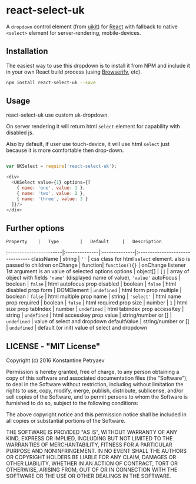 react-select-uk
============

A `dropdown` control element (from [uikit](http://getuikit.com)) for [React](http://facebook.github.io/react/index.html) with fallback to native 
`<select>` element for server-rendering, mobile-devices.


## Installation

The easiest way to use this dropdown is to install it from NPM and include it in your own React 
build process (using [Browserify](http://browserify.org), etc).

```sh
npm install react-select-uk --save
```

## Usage

react-select-uk use custom uk-dropdown.

On server rendering it will return html `select` element for capability with disabled js.

Also by default, if user use touch-device, it will use html `select` just because it is more comfortable then drop-down.
   
```javascript

var UKSelect = require('react-select-uk');

<div>
  <UKSelect value={1} options={[
    { name: 'one', value: 1 },
    { name: 'two', value: 2 },
    { name: 'three', value: 3 }
  ]}/>
</div>

```

## Further options


	Property	|	Type		|	Default		|	Description
:-----------------------|:--------------|:--------------|:--------------------------------
className | string | `''` | css class for html `select` element. also is passed to children 
onChange  | function| `function(){}` | onChange listener 1st argument is an value of selected options
options   | object[] | `[]` | array of object with fields `'name'` (displayed name of value), `'value'`
autoFocus | boolean | `false` | html autofocus prop
disabled | boolean | `false` | html disabled prop
form | DOMElement | `undefined` | html form prop
multiple | boolean | `false` | html multiple prop
name | string | `'select'` | html name prop
required | boolean | `false` | html required prop
size | number | `1` | html size prop
tabIndex | number | `undefined` | html tabindex prop
accessKey | string | `undefined` | html accesskey prop
value | string/number or [] | `undefined` | value of select and dropdown
defaultValue | string/number or [] | `undefined` | default (or init) value of select and dropdown 


## LICENSE - "MIT License"

Copyright (c) 2016 Konstantine Petryaev

Permission is hereby granted, free of charge, to any person obtaining a copy
of this software and associated documentation files (the "Software"), to deal
in the Software without restriction, including without limitation the rights
to use, copy, modify, merge, publish, distribute, sublicense, and/or sell
copies of the Software, and to permit persons to whom the Software is
furnished to do so, subject to the following conditions:

The above copyright notice and this permission notice shall be included in all
copies or substantial portions of the Software.

THE SOFTWARE IS PROVIDED "AS IS", WITHOUT WARRANTY OF ANY KIND, EXPRESS OR
IMPLIED, INCLUDING BUT NOT LIMITED TO THE WARRANTIES OF MERCHANTABILITY,
FITNESS FOR A PARTICULAR PURPOSE AND NONINFRINGEMENT. IN NO EVENT SHALL THE
AUTHORS OR COPYRIGHT HOLDERS BE LIABLE FOR ANY CLAIM, DAMAGES OR OTHER
LIABILITY, WHETHER IN AN ACTION OF CONTRACT, TORT OR OTHERWISE, ARISING FROM,
OUT OF OR IN CONNECTION WITH THE SOFTWARE OR THE USE OR OTHER DEALINGS IN THE
SOFTWARE.